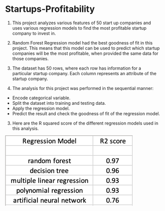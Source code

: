 # Startups-Profitability

1. This project analyzes various features of 50 start up companies and uses various regression models to find the most profitable startup company to invest in.

2. Random Forest Regression model had the best goodness of fit in this project. This means that this model can be used to predict which startup companies will be the most profitable, when provided the same data for those companies.

2. The dataset has 50 rows, where each row has information for a particular startup company. Each column represents an attribute of the startup company.

3. The analysis for this project was performed in the sequential manner:
* Encode categorical variable.        
* Split the dataset into training and testing data.    
* Apply the regression model.   
* Predict the result and check the goodness of fit of the regression model.   

3. Here are the R squared score of the different regression models used in this analysis.

![](figure/s_r2_score.png)
